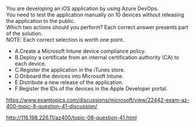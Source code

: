 You are developing an iOS application by using Azure DevOps.<br/>You need to test the application manually on 10 devices without releasing the application to the public.<br/>Which two actions should you perform? Each correct answer presents part of the solution.<br/>NOTE: Each correct selection is worth one point.<br/><ul><li class="multi-choice-item"><span class="multi-choice-letter" data-choice-letter="A">A.</span>Create a Microsoft Intune device compliance policy.</li><li class="multi-choice-item correct-hidden"><span class="multi-choice-letter" data-choice-letter="B">B.</span>Deploy a certificate from an internal certification authority (CA) to each device.</li><li class="multi-choice-item"><span class="multi-choice-letter" data-choice-letter="C">C.</span>Register the application in the iTunes store.</li><li class="multi-choice-item"><span class="multi-choice-letter" data-choice-letter="D">D.</span>Onboard the devices into Microsoft Intune.</li><li class="multi-choice-item"><span class="multi-choice-letter" data-choice-letter="E">E.</span>Distribute a new release of the application.</li><li class="multi-choice-item correct-hidden"><span class="multi-choice-letter" data-choice-letter="F">F.</span>Register the IDs of the devices in the Apple Developer portal.</li></ul><p><a href="https://www.examtopics.com/discussions/microsoft/view/22442-exam-az-400-topic-8-question-41-discussion/">https://www.examtopics.com/discussions/microsoft/view/22442-exam-az-400-topic-8-question-41-discussion/</a></p><p><a href="http://116.198.226.11/az400/topic-08-question-41.html">http://116.198.226.11/az400/topic-08-question-41.html</a></p><script src="https://giscus.app/client.js"                    data-repo="azsamples/az204"                    data-repo-id="R_kgDOMRXzDQ"                    data-category="General"                    data-category-id="DIC_kwDOMRXzDc4Cgi27"                    data-mapping="pathname"                    data-strict="0"                    data-reactions-enabled="0"                    data-emit-metadata="0"                    data-input-position="bottom"                    data-theme="preferred_color_scheme"                    data-lang="en"                    crossorigin="anonymous"                    async>                    </script>